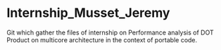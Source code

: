 # Internship_Musset_Jeremy

Git which gather the files of internship on Performance analysis of DOT Product on multicore architecture in the context of portable code.
